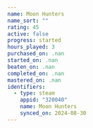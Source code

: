 ```yaml
---
name: Moon Hunters
name_sort: ""
rating: 45
active: false
progress: started
hours_played: 3
purchased_on: .nan
started_on: .nan
beaten_on: .nan
completed_on: .nan
mastered_on: .nan
identifiers:
  - type: steam
    appid: "320040"
    name: Moon Hunters
    synced_on: 2024-08-30
---
```

